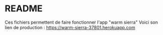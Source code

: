 # README

Ces fichiers permettent de faire fonctionner l'app "warm sierra"
Voici son lien de production : https://warm-sierra-37801.herokuapp.com

